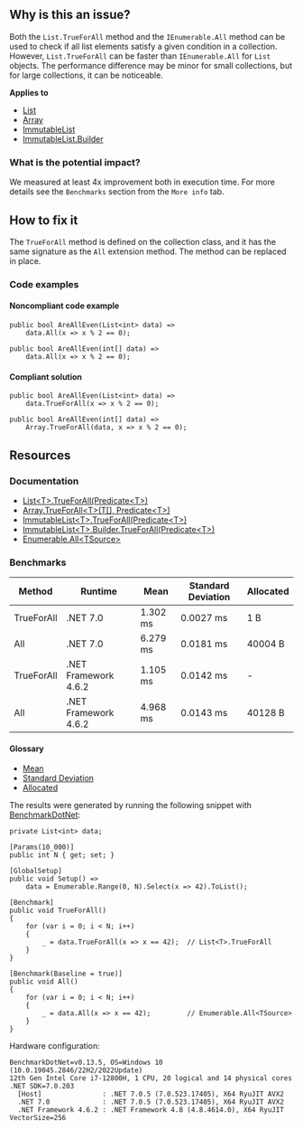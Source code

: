 ## Why is this an issue?

Both the `List.TrueForAll` method and the `IEnumerable.All` method can be used to check if all list elements satisfy a given
condition in a collection. However, `List.TrueForAll` can be faster than `IEnumerable.All` for `List` objects. The
performance difference may be minor for small collections, but for large collections, it can be noticeable.

**Applies to**

-   [List](https://learn.microsoft.com/en-us/dotnet/api/system.collections.generic.list-1.trueforall)
-   [Array](https://learn.microsoft.com/en-us/dotnet/api/system.array.trueforall)
-   [ImmutableList](https://learn.microsoft.com/en-us/dotnet/api/system.collections.immutable.immutablelist-1.trueforall)
-   [ImmutableList.Builder](https://learn.microsoft.com/en-us/dotnet/api/system.collections.immutable.immutablelist-1.builder.trueforall)

### What is the potential impact?

We measured at least 4x improvement both in execution time. For more details see the `Benchmarks` section from the `More
info` tab.

## How to fix it

The `TrueForAll` method is defined on the collection class, and it has the same signature as the `All` extension method. The
method can be replaced in place.

### Code examples

#### Noncompliant code example

    public bool AreAllEven(List<int> data) =>
        data.All(x => x % 2 == 0);

    public bool AreAllEven(int[] data) =>
        data.All(x => x % 2 == 0);

#### Compliant solution

    public bool AreAllEven(List<int> data) =>
        data.TrueForAll(x => x % 2 == 0);

    public bool AreAllEven(int[] data) =>
        Array.TrueForAll(data, x => x % 2 == 0);

## Resources

### Documentation

-   [List&lt;T&gt;.TrueForAll(Predicate&lt;T&gt;)](https://learn.microsoft.com/en-us/dotnet/api/system.collections.generic.list-1.trueforall)
-   [Array.TrueForAll&lt;T&gt;(T\[\], Predicate&lt;T&gt;)](https://learn.microsoft.com/en-us/dotnet/api/system.array.trueforall)
-   [ImmutableList&lt;T&gt;.TrueForAll(Predicate&lt;T&gt;)](https://learn.microsoft.com/en-us/dotnet/api/system.collections.immutable.immutablelist-1.trueforall)
-   [ImmutableList&lt;T&gt;.Builder.TrueForAll(Predicate&lt;T&gt;)](https://learn.microsoft.com/en-us/dotnet/api/system.collections.immutable.immutablelist-1.builder.trueforall)
-   [Enumerable.All&lt;TSource&gt;](https://learn.microsoft.com/en-us/dotnet/api/system.linq.enumerable.all)

### Benchmarks

| Method | Runtime | Mean | Standard Deviation | Allocated |
| --- | --- | --- | --- | --- |
| TrueForAll | .NET 7.0 | 1.302 ms | 0.0027 ms | 1 B |
| All | .NET 7.0 | 6.279 ms | 0.0181 ms | 40004 B |
| TrueForAll | .NET Framework 4.6.2 | 1.105 ms | 0.0142 ms | - |
| All | .NET Framework 4.6.2 | 4.968 ms | 0.0143 ms | 40128 B |

#### Glossary

-   [Mean](https://en.wikipedia.org/wiki/Arithmetic_mean)
-   [Standard Deviation](https://en.wikipedia.org/wiki/Standard_deviation)
-   [Allocated](https://en.wikipedia.org/wiki/Memory_management)

The results were generated by running the following snippet with [BenchmarkDotNet](https://github.com/dotnet/BenchmarkDotNet):

    private List<int> data;
    
    [Params(10_000)]
    public int N { get; set; }
    
    [GlobalSetup]
    public void Setup() =>
        data = Enumerable.Range(0, N).Select(x => 42).ToList();
    
    [Benchmark]
    public void TrueForAll()
    {
        for (var i = 0; i < N; i++)
        {
            _ = data.TrueForAll(x => x == 42);  // List<T>.TrueForAll
        }
    }
    
    [Benchmark(Baseline = true)]
    public void All()
    {
        for (var i = 0; i < N; i++)
        {
            _ = data.All(x => x == 42);         // Enumerable.All<TSource>
        }
    }

Hardware configuration:

    BenchmarkDotNet=v0.13.5, OS=Windows 10 (10.0.19045.2846/22H2/2022Update)
    12th Gen Intel Core i7-12800H, 1 CPU, 20 logical and 14 physical cores
    .NET SDK=7.0.203
      [Host]               : .NET 7.0.5 (7.0.523.17405), X64 RyuJIT AVX2
      .NET 7.0             : .NET 7.0.5 (7.0.523.17405), X64 RyuJIT AVX2
      .NET Framework 4.6.2 : .NET Framework 4.8 (4.8.4614.0), X64 RyuJIT VectorSize=256